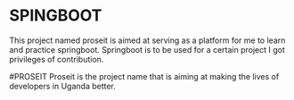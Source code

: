 # SPINGBOOT
This project named proseit is aimed at serving as a platform for me to learn and practice springboot.
Springboot is to be used for a certain project I got privileges of contribution.

#PROSEIT 
Proseit is the project name that is aiming at making the lives of developers in Uganda better.
